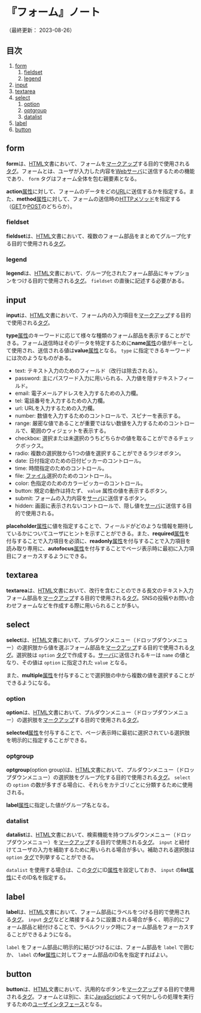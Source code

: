 # 『フォーム』ノート

（最終更新： 2023-08-26）


## 目次

1. [form](#form)
	1. [fieldset](#fieldset)
	1. [legend](#legend)
1. [input](#input)
1. [textarea](#textarea)
1. [select](#select)
	1. [option](#option)
	1. [optgroup](#optgroup)
	1. [datalist](#datalist)
1. [label](#label)
1. [button](#button)


## form

**form**は、[HTML](./html.md#html)文書において、フォームを[マークアップ](./html.md#マークアップ)する目的で使用される[タグ](./html.md#タグ)。フォームとは、ユーザが入力した内容を[Webサーバ](../../../../network/_/chapters/web.md#webサーバ)に送信するための機能であり、 `form` タグはフォーム全体を包む親要素となる。

**action**[属性](./html.md#属性)に対して、フォームのデータをどの[URL](../../../../network/_/chapters/web.md#url)に送信するかを指定する。また、**method**[属性](./html.md#属性)に対して、フォームの送信時の[HTTPメソッド](../../../../network/_/chapters/web.md#httpメソッド)を指定する（[GET](../../../../network/_/chapters/web.md#httpメソッド)か[POST](../../../../network/_/chapters/web.md#httpメソッド)のどちらか）。

### fieldset

**fieldset**は、[HTML](./html.md#html)文書において、複数のフォーム部品をまとめてグループ化する目的で使用される[タグ](./html.md#タグ)。

### legend

**legend**は、[HTML](./html.md#html)文書において、グループ化されたフォーム部品にキャプションをつける目的で使用される[タグ](./html.md#タグ)。 `fieldset` の直後に記述する必要がある。


## input

**input**は、[HTML](./html.md#html)文書において、フォーム内の入力項目を[マークアップ](./html.md#マークアップ)する目的で使用される[タグ](./html.md#タグ)。

**type**[属性](./html.md#属性)のキーワードに応じて様々な種類のフォーム部品を表示することができる。フォーム送信時はそのデータを特定するために**name**[属性](./html.md#属性)の値がキーとして使用され、送信される値は**value**[属性](./html.md#属性)となる。 `type` に指定できるキーワードには次のようなものがある。

- text: テキスト入力のためのフィールド（改行は除去される）。
- password: 主にパスワード入力に用いられる、入力値を隠すテキストフィールド。
- email: 電子メールアドレスを入力するための入力欄。
- tel: 電話番号を入力するための入力欄。
- url: URLを入力するための入力欄。
- number: 数値を入力するためのコントロールで、スピナーを表示する。
- range: 厳密な値であることが重要ではない数値を入力するためのコントロールで、範囲のウィジェットを表示する。
- checkbox: 選択または未選択のうちどちらかの値を取ることができるチェックボックス。
- radio: 複数の選択肢から1つの値を選択することができるラジオボタン。
- date: 日付指定のための日付ピッカーのコントロール。
- time: 時間指定のためのコントロール。
- file: [ファイル](../../../../computer/software/_/chapters/file_system.md#ファイル)選択のためのコントロール。
- color: 色指定のためのカラーピッカーのコントロール。
- button: 規定の動作は持たず、 `value` 属性の値を表示するボタン。
- submit: フォームの入力内容を[サーバ](../../../../network/_/chapters/web.md#webサーバ)に送信するボタン。
- hidden: 画面に表示されないコントロールで、隠し値を[サーバ](../../../../network/_/chapters/web.md#webサーバ)に送信する目的で使用される。

**placeholder**[属性](./html.md#属性)に値を指定することで、フィールドがどのような情報を期待しているかについてユーザにヒントを示すことができる。また、**required**[属性](./html.md#属性)を付与することで入力項目を必須に、**readonly**[属性](./html.md#属性)を付与することで入力項目を読み取り専用に、**autofocus**[属性](./html.md#属性)を付与することでページ表示時に最初に入力項目にフォーカスするようにできる。


## textarea

**textarea**は、[HTML](./html.md#html)文書において、改行を含むことのできる長文のテキスト入力フォーム部品を[マークアップ](./html.md#マークアップ)する目的で使用される[タグ](./html.md#タグ)。SNSの投稿やお問い合わせフォームなどを作成する際に用いられることが多い。


## select

**select**は、[HTML](./html.md#html)文書において、プルダウンメニュー（ドロップダウンメニュー）の選択肢から値を選ぶフォーム部品を[マークアップ](./html.md#マークアップ)する目的で使用される[タグ](./html.md#タグ)。選択肢は `option` [タグ](./html.md#タグ)で作成する。[サーバ](../../../../network/_/chapters/web.md#webサーバ)に送信されるキーは `name` の値となり、その値は `option` に指定された `value` となる。

また、**multiple**[属性](./html.md#属性)を付与することで選択肢の中から複数の値を選択することができるようになる。

### option

**option**は、[HTML](./html.md#html)文書において、プルダウンメニュー（ドロップダウンメニュー）の選択肢を[マークアップ](./html.md#マークアップ)する目的で使用される[タグ](./html.md#タグ)。

**selected**[属性](./html.md#属性)を付与することで、ページ表示時に最初に選択されている選択肢を明示的に指定することができる。

### optgroup

**optgroup**(option group)は、[HTML](./html.md#html)文書において、プルダウンメニュー（ドロップダウンメニュー）の選択肢をグループ化する目的で使用される[タグ](./html.md#タグ)。 `select` の `option` の数が多すぎる場合に、それらをカテゴリごとに分類するために使用される。

**label**[属性](./html.md#属性)に指定した値がグループ名となる。

### datalist

**datalist**は、[HTML](./html.md#html)文書において、検索機能を持つプルダウンメニュー（ドロップダウンメニュー）を[マークアップ](./html.md#マークアップ)する目的で使用される[タグ](./html.md#タグ)。 `input` と紐付けてユーザの入力を補助するために用いられる場合が多い。補助される選択肢は `option` [タグ](./html.md#タグ)で列挙することができる。

`datalist` を使用する場合は、この[タグ](./html.md#タグ)にID[属性](./html.md#属性)を設定しておき、 `input` の**list**[属性](./html.md#属性)にそのID名を指定する。


## label

**label**は、[HTML](./html.md#html)文書において、フォーム部品にラベルをつける目的で使用される[タグ](./html.md#タグ)。 `input` [タグ](./html.md#タグ)などと隣接するように設置される場合が多く、明示的にフォーム部品と紐付けることで、ラベルクリック時にフォーム部品をフォーカスすることができるようになる。

`label` をフォーム部品に明示的に結びつけるには、フォーム部品を `label` で囲むか、 `label` の**for**[属性](./html.md#属性)に対してフォーム部品のID名を指定すればよい。


## button

**button**は、[HTML](./html.md#html)文書において、汎用的なボタンを[マークアップ](./html.md#マークアップ)する目的で使用される[タグ](./html.md#タグ)。フォームとは別に、主に[JavaScript](../../../javascript/_/chapters/javascript.md#javascript)によって何かしらの処理を実行するための[ユーザインタフェース](../../../../computer/software/_/chapters/software.md#ui)となる。
